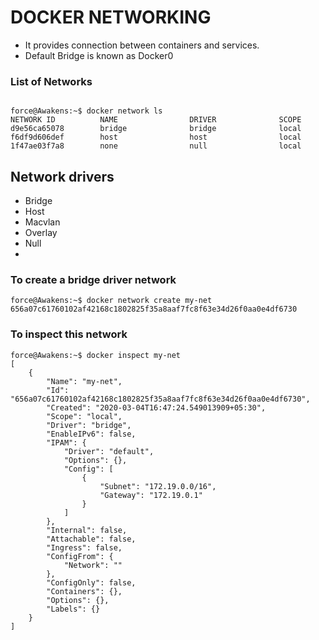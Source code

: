 # DOCKER NETWORKING

<ul>
  
  <li> It provides connection between containers and services.</li>
  <li> Default Bridge is known as Docker0</li>
  
</ul>  

### List of Networks

```

force@Awakens:~$ docker network ls
NETWORK ID          NAME                DRIVER              SCOPE
d9e56ca65078        bridge              bridge              local
f6df9d606def        host                host                local
1f47ae03f7a8        none                null                local

```

## Network drivers
<ul>
  <li>Bridge</li>
  <li>Host</li>
  <li>Macvlan</li>
  <li>Overlay</li>
  <li>Null<li>
</ul>

### To create a bridge driver network

```
force@Awakens:~$ docker network create my-net
656a07c61760102af42168c1802825f35a8aaf7fc8f63e34d26f0aa0e4df6730

```

### To inspect this network

```
force@Awakens:~$ docker inspect my-net
[
    {
        "Name": "my-net",
        "Id": "656a07c61760102af42168c1802825f35a8aaf7fc8f63e34d26f0aa0e4df6730",
        "Created": "2020-03-04T16:47:24.549013909+05:30",
        "Scope": "local",
        "Driver": "bridge",
        "EnableIPv6": false,
        "IPAM": {
            "Driver": "default",
            "Options": {},
            "Config": [
                {
                    "Subnet": "172.19.0.0/16",
                    "Gateway": "172.19.0.1"
                }
            ]
        },
        "Internal": false,
        "Attachable": false,
        "Ingress": false,
        "ConfigFrom": {
            "Network": ""
        },
        "ConfigOnly": false,
        "Containers": {},
        "Options": {},
        "Labels": {}
    }
]


```

